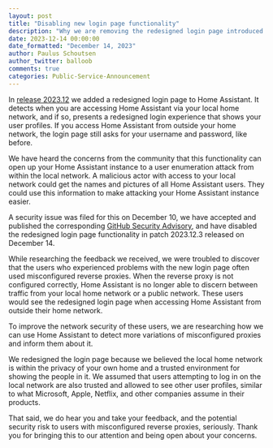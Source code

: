 ```yaml
---
layout: post
title: "Disabling new login page functionality"
description: "Why we are removing the redesigned login page introduced in release 2023.12 in patch 2023.12.3."
date: 2023-12-14 00:00:00
date_formatted: "December 14, 2023"
author: Paulus Schoutsen
author_twitter: balloob
comments: true
categories: Public-Service-Announcement
---
```


In [release 2023.12](https://www.home-assistant.io/blog/2023/12/06/release-202312/) we added a redesigned login page to Home Assistant. It detects when you are accessing Home Assistant via your local home network, and if so, presents a redesigned login experience that shows your user profiles. If you access Home Assistant from outside your home network, the login page still asks for your username and password, like before.

We have heard the concerns from the community that this functionality can open up your Home Assistant instance to a user enumeration attack from within the local network. A malicious actor with access to your local network could get the names and pictures of all Home Assistant users. They could use this information to make attacking your Home Assistant instance easier.

A security issue was filed for this on December 10, we have accepted and published the corresponding [GitHub Security Advisory](https://github.com/home-assistant/core/security/advisories/GHSA-jqpc-rc7g-vf83), and have disabled the redesigned login page functionality in patch 2023.12.3 released on December 14.

While researching the feedback we received, we were troubled to discover that the users who experienced problems with the new login page often used misconfigured reverse proxies. When the reverse proxy is not configured correctly, Home Assistant is no longer able to discern between traffic from your local home network or a public network. These users would see the redesigned login page when accessing Home Assistant from outside their home network.

To improve the network security of these users, we are researching how we can use Home Assistant to detect more variations of misconfigured proxies and inform them about it.

We redesigned the login page because we believed the local home network is within the privacy of your own home and a trusted environment for showing the people in it. We assumed that users attempting to log in on the local network are also trusted and allowed to see other user profiles, similar to what Microsoft, Apple, Netflix, and other companies assume in their products.

That said, we do hear you and take your feedback, and the potential security risk to users with misconfigured reverse proxies, seriously. Thank you for bringing this to our attention and being open about your concerns.
